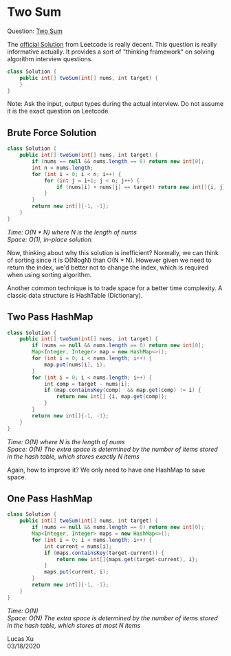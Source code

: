 # Two Sum

Question: [Two Sum](https://leetcode.com/problems/two-sum/)

The [official Solution](https://leetcode.com/problems/two-sum/solution/) from Leetcode is really decent. This question is really informative actually. It provides a sort of "thinking framework" on solving algorithm interview questions.

```java
class Solution {
    public int[] twoSum(int[] nums, int target) {
    }
}
```

Note: Ask the input, output types during the actual interview. Do not assume it is the exact question on Leetcode.

## Brute Force Solution

```java
class Solution {
    public int[] twoSum(int[] nums, int target) {
        if (nums == null && nums.length == 0) return new int[0];
        int n = nums.length;
        for (int i = 0; i < n; i++) {
            for (int j = i+1; j < n; j++) {
                if (nums[i] + nums[j] == target) return new int[]{i, j};
            }
        }
        return new int[]{-1, -1};
    }
}
```

*Time: O(N * N) where N is the length of nums*  
*Space: O(1), in-place solution.*

Now, thinking about why this solution is inefficient?
Normally, we can think of sorting since it is O(NlogN) than O(N * N). However given we need to return the index, we'd better
not to change the index, which is required when using sorting algorithm.

Another common technique is to trade space for a better time complexity. A classic data structure is HashTable (Dictionary).

## Two Pass HashMap

```java
class Solution {
    public int[] twoSum(int[] nums, int target) {
        if (nums == null && nums.length == 0) return new int[0];
        Map<Integer, Integer> map = new HashMap<>();
        for (int i = 0; i < nums.length; i++) {
            map.put(nums[i], i);
        }
        for (int i = 0; i < nums.length; i++) {
            int comp = target - nums[i];
            if (map.containsKey(comp)  && map.get(comp) != i) {
                return new int[] {i, map.get(comp)};
            }
        }
        return new int[]{-1, -1};
    }
}
```

*Time: O(N) where N is the length of nums*  
*Space: O(N) The extra space is determined by the number of items stored in the hash table, which stores exactly N items*

Again, how to improve it?
We only need to have one HashMap to save space.

## One Pass HashMap

```java
class Solution {
    public int[] twoSum(int[] nums, int target) {
        if (nums == null && nums.length == 0) return new int[0];
        Map<Integer, Integer> maps = new HashMap<>();
        for (int i = 0; i < nums.length; i++) {
            int current = nums[i];
            if (maps.containsKey(target-current)) {
                return new int[]{maps.get(target-current), i};
            }
            maps.put(current, i);
        }
        return new int[]{-1, -1};
    }
}
```

*Time: O(N)*  
*Space: O(N) The extra space is determined by the number of items stored in the hash table, which stores at most N items*

Lucas Xu  
03/18/2020
